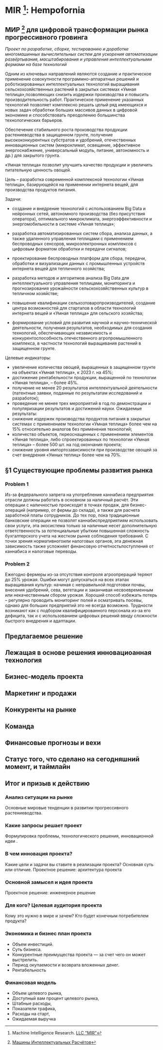 # **MIR [^1]: Hempofornia**
## МИР [^2] для цифровой трансформации рынка прогрессивного гровинга

_Проект по разработке, сборке,  тестированию и доработке многомашинных вычислительных систем для ускорения автоматизации развёртывания, масштабирования и управления интеллектуальными фермами на базе технологий_

Одним из ключевых направлений являются создание и практическое применение совокупности программно-аппаратных решений и роботизированных интеллектуальных технологий выращивания сельскохозяйственных растений в закрытых системах «Умная теплица»,позволяющих снизить издержки производства и повысить производительность работ. Практическое применение указанных технологий позволяет комплексно решать целый ряд имеющихся и новых задач обработки больших массивов данных в цифровой экономике и способствовать преодолению большинства технологических барьеров.

Обеспечение стабильного роста производства продукции растениеводства в защищенном грунте, получение высококонкурентных субстратов и удобрений, отечественных инновационных систем (микроклимат, освещение, эффективное энергоснабжение, универсальный модуль, питание, автономность и др.) для закрытого грунта.

«Умная теплица» позволит улучшить качество продукции и увеличить питательную ценность овощей.

Цель – разработка современной комплексной технологии «Умная
теплица», базирующейся на применении интернета вещей, для производства продуктов питания.

Задачи:

* создание и внедрение технологий с использованием Big Data и
нейронных сетей, автономного производства (без присутствия оператора), оптимального микроклимата, энергоэффективности и энергомобильности в системе «Умная теплица»;

* разработка автоматизированных систем сбора, анализа данных,
а также удаленного управления теплицами с применением беспроводных сенсоров, микроэлектронных комплексов с цифровым форматом обработки и передачи сигналов;
* проектирование беспроводных платформ для сбора, передачи,
обработки и визуализации данных с промышленных устройств интернета вещей для тепличного хозяйства;
* разработка методов и алгоритмов анализа Big Data для интеллектуального управления теплицами, мониторинга и прогнозирования
урожайности сельскохозяйственных культур в тепличном хозяйстве;
* повышение квалификации сельхозтоваропроизводителей, создание центра возможностей для стартапов в области технологий интернета вещей и «Умная теплица» для сельского хозяйства;
* формирование условий для развития научной и научно-технической деятельности, получения результатов, необходимых для создания технологий, обеспечивающих независимость и конкурентоспособность отечественного агропромышленного комплекса, в частности технологий выращивания растений в защищенном грунте.

Целевые индикаторы:
* увеличение количества овощей, выращенных в защищенном грунте на объектах «Умная теплица», к 2023 г. на 45%;
* достижение рентабельности продукции, выращенной по технологии «Умная теплица», – более 45%.
* получение не менее 20 результатов интеллектуальной деятельности (патентные заявки, поданные по результатам исследований и разработок);
* проведение не менее трех мероприятий в год по демонстрации и популяризации результатов и достижений науки.
Ожидаемые результаты:
* снижение издержек производства продуктов питания в закрытых системах с применением технологии «Умная теплица» более чем на 15% относительно аналогов без применения технологий;
* количество объектов, переоснащенных с применением элементов «Умная теплица», либо спроектированных по технологии «Умная теплица» – более 500 шт. на год окончания проекта;
* снижение уровня импортозависимости при производстве овощей за счет внедрения «Умных теплиц» более чем на 70%.



## §1 Существующие проблемы развития рынка

### Problem 1
Из-за федерального запрета на употребление каннабиса предприятия отрасли должны работать в основном за наличный расчёт. Эти операции с наличностью происходят в точках продаж, для бизнес-операций (например, от фермы до склада), а также для расчета заработной платы сотрудников. До тех пор, пока традиционные банковские операции не позволят каннабиспредприятиям использовать свои услуги, эта экосистема только за наличные несет дополнительную ответственность за потенциальные убыткии повышенная сложность бухгалтерского учета на жестком рынке соблюдения требований. С точки зрения нормативногоили налоговых органов, эта денежная зависимость также усложняет финансовую отчетностьпоступления от каннабиса и налоговые переводы. 

### Problem 2
 Ежегодно фермеры из-за отсутствия контроля агроопрераций теряют до 25% урожая. Ошибки могут допускаться на всех этапах выращивания культур: начиная с неправильной подготовки почвы, внесения удобрений, сева, вегетации и заканчивая несвоевременным или некачественным сбором урожая. Хороший способ избежать потерь – регулярно проводить мониторинг полей и осматривать посевы, однако для больших предприятий это не всегда возможно. Трудности возникают как с подбором квалифицированного персонала из-за его дефицита, так и с использованием цифровых решений ввиду сложности быстрого внедрения и адаптации.

## Предлагаемое решение
## Лежащая в основе решения инновациоанная технология
## Бизнес-модель проекта
## Маркетинг и продажи
## Конкуренты на рынке
## Команда
## Финансовые прогнозы и вехи
## Статус того, что сделано на сегодняшний момент, и таймлайн
## Итог и призыв к действию



### Анализ ситуации на рынке
Основные мировые тенденции в развитии прогрессивного растениеводства.

### Какие запросы решает проект
Формулировка проблемы, технологического решения, инновационной идеи .

### В чем инновация проекта?
Какие цели и задачи вы ставите в реализации проекта? Основная суть или отличие.
Проектное решение: архитектура проекта

### Основной замысел и идея проекта
Проектное решение: инженерное решение

### Для кого? Целевая аудитория проекта
Кому это нужно в мире и зачем?  Кто будет конечным потребителем продукта?

### Экономика и бизнес план проекта
- Объем инвестиций.
- Суть бизнеса.
- Конкурентные преимущества проекта — за счет чего он может выстрелить.
- Период окупаемости и возврата вложенных денег.
- Рентабельность

### Финансовая модель
- Объем целевого рынка, 
- Доступный вам процент целевого рынка, 
- Штабные расходы, 
- Показатели трафика,
- Расходы на старт, 
- Ожидаемая выручка

[^1]: Machine Intelligence Research. [LLC "MIR"](https://companies.rbc.ru/id/1217700356686-obschestvo-s-ogranichennoj-otvetstvennostyu-mashinyi-intellektualnyih-raschyotov/)

[^2]: [Машины Интеллектуальных Расчётов](https://companies.rbc.ru/id/1217700356686-obschestvo-s-ogranichennoj-otvetstvennostyu-mashinyi-intellektualnyih-raschyotov/)